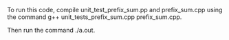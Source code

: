 To run this code, compile unit_test_prefix_sum.pp and prefix_sum.cpp using the command
  g++ unit_tests_prefix_sum.cpp prefix_sum.cpp. 

Then run the command
  ./a.out. 
